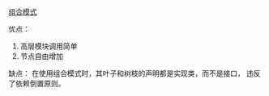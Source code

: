 [组合模式](https://blog.csdn.net/lmb55/article/details/51039781)

优点：
 1. 高层模块调用简单
 2. 节点自由增加

缺点：
 在使用组合模式时，其叶子和树枝的声明都是实现类，而不是接口，
违反了依赖倒置原则。